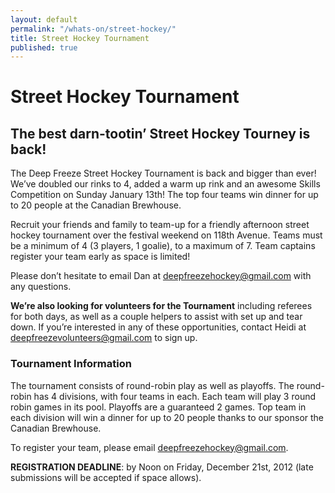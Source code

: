 ```yaml
---
layout: default
permalink: "/whats-on/street-hockey/"
title: Street Hockey Tournament
published: true
---
```


# Street Hockey Tournament

## The best darn-tootin’ Street Hockey Tourney is back!

The Deep Freeze Street Hockey Tournament is back and bigger than ever! We’ve doubled our rinks to 4, added a warm up rink and an awesome Skills Competition on Sunday January 13th! The top four teams win dinner for up to 20 people at the Canadian Brewhouse.

Recruit your friends and family to team-up for a friendly afternoon street hockey tournament over the festival weekend on 118th Avenue. Teams must be a minimum of 4 (3 players, 1 goalie), to a maximum of 7. Team captains register your team early as space is limited!

Please don’t hesitate to email Dan at <deepfreezehockey@gmail.com> with any questions.

**We’re also looking for volunteers for the Tournament** including referees for both days, as well as a couple helpers to assist with set up and tear down. If you’re interested in any of these opportunities, contact Heidi at <deepfreezevolunteers@gmail.com> to sign up.

### Tournament Information

The tournament consists of round-robin play as well as playoffs. The round-robin has 4 divisions, with four teams in each. Each team will play 3 round robin games in its pool. Playoffs are a guaranteed 2 games.  Top team in each division will win a dinner for up to 20 people thanks to our sponsor the Canadian Brewhouse.

To register your team, please email <deepfreezehockey@gmail.com>.

**REGISTRATION DEADLINE**: by Noon on Friday, December 21st, 2012 (late submissions will be accepted if space allows).
